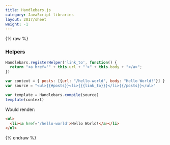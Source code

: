 ```yaml
---
title: Handlebars.js
category: JavaScript libraries
layout: 2017/sheet
weight: -1
---
```


{% raw %}

### Helpers

```js
Handlebars.registerHelper('link_to', function() {
  return "<a href='" + this.url + "'>" + this.body + "</a>";
})
```

```js
var context = { posts: [{url: "/hello-world", body: "Hello World!"}] }
var source = "<ul>{{#posts}}<li>{{{link_to}}}</li>{{/posts}}</ul>"
```

```js
var template = Handlebars.compile(source)
template(context)
```

Would render:

```html
<ul>
  <li><a href='/hello-world'>Hello World!</a></li>
</ul>
```

{% endraw %}
